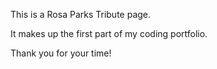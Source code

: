 This is a Rosa Parks Tribute page.

It makes up the first part of my coding portfolio.

Thank you for your time!
